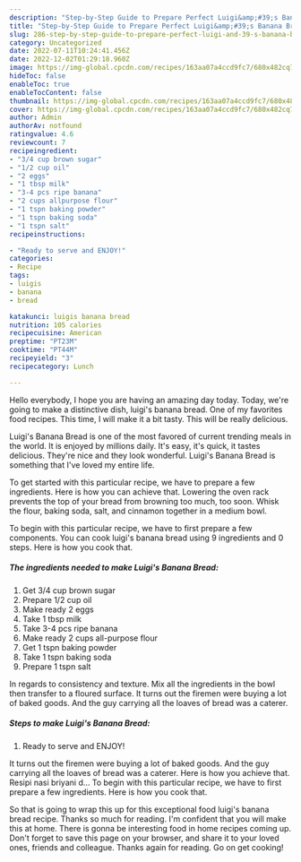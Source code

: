 ```yaml
---
description: "Step-by-Step Guide to Prepare Perfect Luigi&amp;#39;s Banana Bread"
title: "Step-by-Step Guide to Prepare Perfect Luigi&amp;#39;s Banana Bread"
slug: 286-step-by-step-guide-to-prepare-perfect-luigi-and-39-s-banana-bread
category: Uncategorized
date: 2022-07-11T10:24:41.456Z
date: 2022-12-02T01:29:18.960Z
image: https://img-global.cpcdn.com/recipes/163aa07a4ccd9fc7/680x482cq70/luigis-banana-bread-recipe-main-photo.jpg
hideToc: false
enableToc: true
enableTocContent: false
thumbnail: https://img-global.cpcdn.com/recipes/163aa07a4ccd9fc7/680x482cq70/luigis-banana-bread-recipe-main-photo.jpg
cover: https://img-global.cpcdn.com/recipes/163aa07a4ccd9fc7/680x482cq70/luigis-banana-bread-recipe-main-photo.jpg
author: Admin
authorAv: notfound
ratingvalue: 4.6
reviewcount: 7
recipeingredient:
- "3/4 cup brown sugar"
- "1/2 cup oil"
- "2 eggs"
- "1 tbsp milk"
- "3-4 pcs ripe banana"
- "2 cups allpurpose flour"
- "1 tspn baking powder"
- "1 tspn baking soda"
- "1 tspn salt"
recipeinstructions:

- "Ready to serve and ENJOY!"
categories:
- Recipe
tags:
- luigis
- banana
- bread

katakunci: luigis banana bread 
nutrition: 105 calories
recipecuisine: American
preptime: "PT23M"
cooktime: "PT44M"
recipeyield: "3"
recipecategory: Lunch

---
```



Hello everybody, I hope you are having an amazing day today. Today, we're going to make a distinctive dish, luigi&#39;s banana bread. One of my favorites food recipes. This time, I will make it a bit tasty. This will be really delicious.

Luigi&#39;s Banana Bread is one of the most favored of current trending meals in the world. It is enjoyed by millions daily. It's easy, it's quick, it tastes delicious. They're nice and they look wonderful. Luigi&#39;s Banana Bread is something that I've loved my entire life.

To get started with this particular recipe, we have to prepare a few ingredients. Here is how you can achieve that. Lowering the oven rack prevents the top of your bread from browning too much, too soon. Whisk the flour, baking soda, salt, and cinnamon together in a medium bowl.


To begin with this particular recipe, we have to first prepare a few components. You can cook luigi&#39;s banana bread using 9 ingredients and 0 steps. Here is how you cook that.

<!--inarticleads1-->

##### The ingredients needed to make Luigi&#39;s Banana Bread:

1. Get 3/4 cup brown sugar
1. Prepare 1/2 cup oil
1. Make ready 2 eggs
1. Take 1 tbsp milk
1. Take 3-4 pcs ripe banana
1. Make ready 2 cups all-purpose flour
1. Get 1 tspn baking powder
1. Take 1 tspn baking soda
1. Prepare 1 tspn salt


In regards to consistency and texture. Mix all the ingredients in the bowl then transfer to a floured surface. It turns out the firemen were buying a lot of baked goods. And the guy carrying all the loaves of bread was a caterer. 

<!--inarticleads2-->

##### Steps to make Luigi&#39;s Banana Bread:


1. Ready to serve and ENJOY!

It turns out the firemen were buying a lot of baked goods. And the guy carrying all the loaves of bread was a caterer. Here is how you achieve that. Resipi nasi briyani d… To begin with this particular recipe, we have to first prepare a few ingredients. Here is how you cook that. 

So that is going to wrap this up for this exceptional food luigi&#39;s banana bread recipe. Thanks so much for reading. I'm confident that you will make this at home. There is gonna be interesting food in home recipes coming up. Don't forget to save this page on your browser, and share it to your loved ones, friends and colleague. Thanks again for reading. Go on get cooking!
